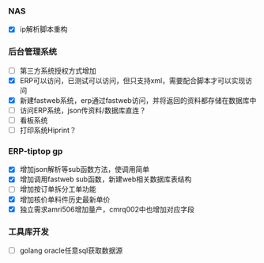 ### NAS
- [x] ip解析脚本重构

### 后台管理系统
- [ ] 第三方系统授权方式增加
- [x] ERP可以访问，已测试可以访问，但只支持xml，需要配合脚本才可以实现访问
- [x] 新建fastweb系统，erp通过fastweb访问，并将返回的资料都存储在数据库中
- [ ] 访问ERP系统，json传资料/数据库直连？
- [ ] 看板系统
- [ ] 打印系统Hiprint？

### ERP-tiptop gp
- [x] 增加json解析等sub函数方法，使调用简单
- [x] 增加调用fastweb sub函数，新建web相关数据库表结构
- [ ] 增加按订单拆分工单功能
- [x] 增加核价单料件历史最新单价
- [x] 独立需求amri506增加量产，cmrq002中也增加对应字段

### 工具库开发
- [ ] golang oracle任意sql获取数据源
